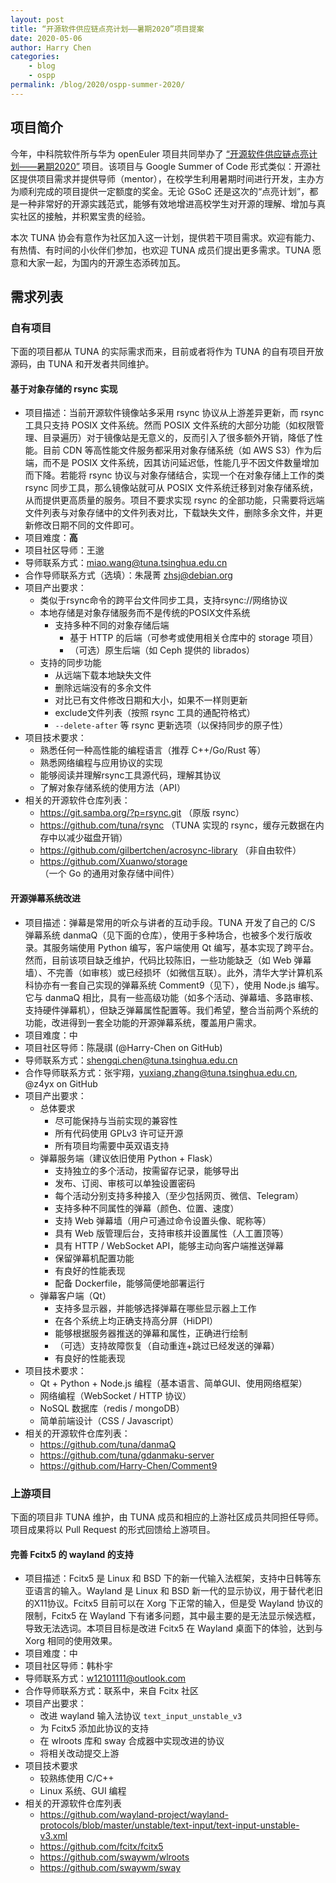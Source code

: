 ```yaml
---
layout: post
title: “开源软件供应链点亮计划——暑期2020”项目提案
date: 2020-05-06
author: Harry Chen
categories:
    - blog
    - ospp
permalink: /blog/2020/ospp-summer-2020/
---
```


## 项目简介

今年，中科院软件所与华为 openEuler 项目共同举办了 [“开源软件供应链点亮计划——暑期2020”](https://isrc.iscas.ac.cn/summer2020/) 项目。该项目与 Google Summer of Code 形式类似：开源社区提供项目需求并提供导师（mentor），在校学生利用暑期时间进行开发，主办方为顺利完成的项目提供一定额度的奖金。无论 GSoC 还是这次的“点亮计划”，都是一种非常好的开源实践范式，能够有效地增进高校学生对开源的理解、增加与真实社区的接触，并积累宝贵的经验。

本次 TUNA 协会有意作为社区加入这一计划，提供若干项目需求。欢迎有能力、有热情、有时间的小伙伴们参加，也欢迎 TUNA 成员们提出更多需求。TUNA 愿意和大家一起，为国内的开源生态添砖加瓦。

## 需求列表

### 自有项目

下面的项目都从 TUNA 的实际需求而来，目前或者将作为 TUNA 的自有项目开放源码，由 TUNA 和开发者共同维护。

#### 基于对象存储的 rsync 实现

* 项目描述：当前开源软件镜像站多采用 rsync 协议从上游差异更新，而 rsync 工具只支持 POSIX 文件系统。然而 POSIX 文件系统的大部分功能（如权限管理、目录遍历）对于镜像站是无意义的，反而引入了很多额外开销，降低了性能。目前 CDN 等高性能文件服务都采用对象存储系统（如 AWS S3）作为后端，而不是 POSIX 文件系统，因其访问延迟低，性能几乎不因文件数量增加而下降。若能将 rsync 协议与对象存储结合，实现一个在对象存储上工作的类 rsync 同步工具，那么镜像站就可从 POSIX 文件系统迁移到对象存储系统，从而提供更高质量的服务。项目不要求实现 rsync 的全部功能，只需要将远端文件列表与对象存储中的文件列表对比，下载缺失文件，删除多余文件，并更新修改日期不同的文件即可。
* 项目难度：**高**
* 项目社区导师：王邈
* 导师联系方式：miao.wang@tuna.tsinghua.edu.cn
* 合作导师联系方式（选填）：朱晟菁 zhsj@debian.org
* 项目产出要求：
    * 类似于rsync命令的跨平台文件同步工具，支持rsync://网络协议
    * 本地存储是对象存储服务而不是传统的POSIX文件系统
        * 支持多种不同的对象存储后端
            * 基于 HTTP 的后端（可参考或使用相关仓库中的 storage 项目）
            * （可选）原生后端（如 Ceph 提供的 librados）
    * 支持的同步功能
        * 从远端下载本地缺失文件
        * 删除远端没有的多余文件
        * 对比已有文件修改日期和大小，如果不一样则更新
        * exclude文件列表（按照 rsync 工具的通配符格式）
        * `--delete-after` 等 rsync 更新选项（以保持同步的原子性）
* 项目技术要求：
    * 熟悉任何一种高性能的编程语言（推荐 C++/Go/Rust 等）
    * 熟悉网络编程与应用协议的实现
    * 能够阅读并理解rsync工具源代码，理解其协议
    * 了解对象存储系统的使用方法（API）
* 相关的开源软件仓库列表：
    * https://git.samba.org/?p=rsync.git （原版 rsync）
    * https://github.com/tuna/rsync （TUNA 实现的 rsync，缓存元数据在内存中以减少磁盘开销）
    * https://github.com/gilbertchen/acrosync-library （非自由软件）
    * https://github.com/Xuanwo/storage （一个 Go 的通用对象存储中间件）


#### 开源弹幕系统改进

* 项目描述：弹幕是常用的听众与讲者的互动手段。TUNA 开发了自己的 C/S 弹幕系统 danmaQ（见下面的仓库），使用于多种场合，也被多个发行版收录。其服务端使用 Python 编写，客户端使用 Qt 编写，基本实现了跨平台。然而，目前该项目缺乏维护，代码比较陈旧，一些功能缺乏（如 Web 弹幕墙）、不完善（如审核）或已经损坏（如微信互联）。此外，清华大学计算机系科协亦有一套自己实现的弹幕系统 Comment9（见下），使用 Node.js 编写。它与 danmaQ 相比，具有一些高级功能（如多个活动、弹幕墙、多路审核、支持硬件弹幕机），但缺乏弹幕属性配置等。我们希望，整合当前两个系统的功能，改进得到一套全功能的开源弹幕系统，覆盖用户需求。
* 项目难度：中
* 项目社区导师：陈晟祺 (@Harry-Chen on GitHub)
* 导师联系方式：shengqi.chen@tuna.tsinghua.edu.cn
* 合作导师联系方式：张宇翔，yuxiang.zhang@tuna.tsinghua.edu.cn, @z4yx on GitHub
* 项目产出要求：
    * 总体要求
        * 尽可能保持与当前实现的兼容性
        * 所有代码使用 GPLv3 许可证开源
        * 所有项目均需要中英双语支持
    * 弹幕服务端（建议依旧使用 Python + Flask）
        * 支持独立的多个活动，按需留存记录，能够导出
        * 发布、订阅、审核可以单独设置密码
        * 每个活动分别支持多种接入（至少包括网页、微信、Telegram）
        * 支持多种不同属性的弹幕（颜色、位置、速度）
        * 支持 Web 弹幕墙（用户可通过命令设置头像、昵称等）
        * 具有 Web 版管理后台，支持审核并设置属性（人工置顶等）
        * 具有 HTTP / WebSocket API，能够主动向客户端推送弹幕
        * 保留弹幕机配置功能
        * 有良好的性能表现
        * 配备 Dockerfile，能够简便地部署运行
    * 弹幕客户端（Qt）
        * 支持多显示器，并能够选择弹幕在哪些显示器上工作
        * 在各个系统上均正确支持高分屏（HiDPI）
        * 能够根据服务器推送的弹幕和属性，正确进行绘制
        * （可选）支持故障恢复（自动重连+跳过已经发送的弹幕）
        * 有良好的性能表现
* 项目技术要求：
    * Qt + Python + Node.js 编程（基本语言、简单GUI、使用网络框架）
    * 网络编程（WebSocket / HTTP 协议）
    * NoSQL 数据库（redis / mongoDB）
    * 简单前端设计（CSS / Javascript）
* 相关的开源软件仓库列表：
    * https://github.com/tuna/danmaQ
    * https://github.com/tuna/gdanmaku-server
    * https://github.com/Harry-Chen/Comment9


### 上游项目

下面的项目非 TUNA 维护，由 TUNA 成员和相应的上游社区成员共同担任导师。项目成果将以 Pull Request 的形式回馈给上游项目。

#### 完善 Fcitx5 的 wayland 的支持

* 项目描述：Fcitx5 是 Linux 和 BSD 下的新一代输入法框架，支持中日韩等东亚语言的输入。Wayland 是 Linux 和 BSD 新一代的显示协议，用于替代老旧的X11协议。Fcitx5 目前可以在 Xorg 下正常的输入，但是受 Wayland 协议的限制，Fcitx5 在 Wayland 下有诸多问题，其中最主要的是无法显示候选框，导致无法选词。本项目目标是改进 Fcitx5 在 Wayland 桌面下的体验，达到与 Xorg 相同的使用效果。
* 项目难度：中
* 项目社区导师：韩朴宇
* 导师联系方式：w12101111@outlook.com
* 合作导师联系方式：联系中，来自 Fcitx 社区
* 项目产出要求：
    * 改进 wayland 输入法协议 `text_input_unstable_v3`
    * 为 Fcitx5 添加此协议的支持
    * 在 wlroots 库和 sway 合成器中实现改进的协议
    * 将相关改动提交上游
* 项目技术要求
    * 较熟练使用 C/C++
    * Linux 系统、GUI 编程
* 相关的开源软件仓库列表
    * https://github.com/wayland-project/wayland-protocols/blob/master/unstable/text-input/text-input-unstable-v3.xml
    * https://github.com/fcitx/fcitx5
    * https://github.com/swaywm/wlroots
    * https://github.com/swaywm/sway
